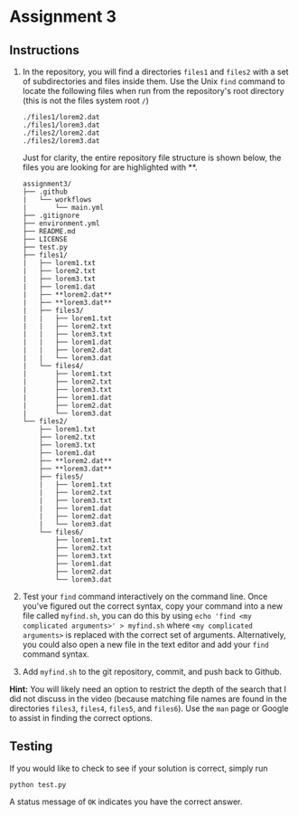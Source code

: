 # Assignment 3

## Instructions

 1. In the repository, you will find a directories `files1` and `files2` with a set of subdirectories and files inside them. Use the Unix `find` command to locate the following files when run from the repository's root directory (this is not the files system root `/`)

    ````
    ./files1/lorem2.dat
    ./files1/lorem3.dat
    ./files2/lorem2.dat
    ./files2/lorem3.dat
    ````
    Just for clarity, the entire repository file structure is shown below, the files you are looking for are highlighted with \*\*.

    ````
    assignment3/
    ├── .github
    |   └── workflows
    |       └── main.yml
    ├── .gitignore
    ├── environment.yml
    ├── README.md
    ├── LICENSE
    ├── test.py
    ├── files1/
    |   ├── lorem1.txt
    |   ├── lorem2.txt
    |   ├── lorem3.txt
    |   ├── lorem1.dat
    |   ├── **lorem2.dat**
    |   ├── **lorem3.dat**
    |   ├── files3/
    |   |   ├── lorem1.txt
    |   |   ├── lorem2.txt
    |   |   ├── lorem3.txt
    |   |   ├── lorem1.dat
    |   |   ├── lorem2.dat
    |   |   └── lorem3.dat
    |   └── files4/
    |       ├── lorem1.txt
    |       ├── lorem2.txt
    |       ├── lorem3.txt
    |       ├── lorem1.dat
    |       ├── lorem2.dat
    |       └── lorem3.dat
    └── files2/
        ├── lorem1.txt
        ├── lorem2.txt
        ├── lorem3.txt
        ├── lorem1.dat
        ├── **lorem2.dat**
        ├── **lorem3.dat**
        ├── files5/
        |   ├── lorem1.txt
        |   ├── lorem2.txt
        |   ├── lorem3.txt
        |   ├── lorem1.dat
        |   ├── lorem2.dat
        |   └── lorem3.dat
        └── files6/
            ├── lorem1.txt
            ├── lorem2.txt
            ├── lorem3.txt
            ├── lorem1.dat
            ├── lorem2.dat
            └── lorem3.dat
    ````

 4. Test your `find` command interactively on the command line.  Once you've figured out the correct syntax, copy your command into a new file called `myfind.sh`, you can do this by using `echo 'find <my complicated arguments>' > myfind.sh` where `<my complicated arguments>` is replaced with the correct set of arguments.  Alternatively, you could also open a new file in the text editor and add your `find` command syntax.

 5. Add `myfind.sh` to the git repository, commit, and push back to Github.

 **Hint:** You will likely need an option to restrict the depth of the search that I did not discuss in the video (because matching file names are found in the directories `files3`, `files4`, `files5`, and `files6`).  Use the `man` page or Google to assist in finding the correct options.

 ## Testing

 If you would like to check to see if your solution is correct, simply run 

 ````
 python test.py
 ````
 
 A status message of `OK` indicates you have the correct answer. 
